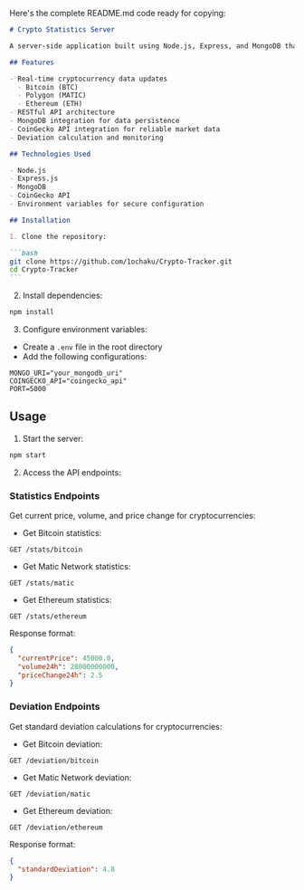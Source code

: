 Here's the complete README.md code ready for copying:

````markdown
# Crypto Statistics Server

A server-side application built using Node.js, Express, and MongoDB that provides real-time cryptocurrency statistics by leveraging the CoinGecko API. This application tracks real-time data for Bitcoin, Matic-Network, and Ethereum.

## Features

- Real-time cryptocurrency data updates
  - Bitcoin (BTC)
  - Polygon (MATIC)
  - Ethereum (ETH)
- RESTful API architecture
- MongoDB integration for data persistence
- CoinGecko API integration for reliable market data
- Deviation calculation and monitoring

## Technologies Used

- Node.js
- Express.js
- MongoDB
- CoinGecko API
- Environment variables for secure configuration

## Installation

1. Clone the repository:

```bash
git clone https://github.com/1ochaku/Crypto-Tracker.git
cd Crypto-Tracker
```
````

2. Install dependencies:

```bash
npm install
```

3. Configure environment variables:

- Create a `.env` file in the root directory
- Add the following configurations:

```plaintext
MONGO_URI="your_mongodb_uri"
COINGECKO_API="coingecko_api"
PORT=5000
```

## Usage

1. Start the server:

```bash
npm start
```

2. Access the API endpoints:

### Statistics Endpoints

Get current price, volume, and price change for cryptocurrencies:

- Get Bitcoin statistics:

```
GET /stats/bitcoin
```

- Get Matic Network statistics:

```
GET /stats/matic
```

- Get Ethereum statistics:

```
GET /stats/ethereum
```

Response format:

```json
{
  "currentPrice": 45000.0,
  "volume24h": 28000000000,
  "priceChange24h": 2.5
}
```

### Deviation Endpoints

Get standard deviation calculations for cryptocurrencies:

- Get Bitcoin deviation:

```
GET /deviation/bitcoin
```

- Get Matic Network deviation:

```
GET /deviation/matic
```

- Get Ethereum deviation:

```
GET /deviation/ethereum
```

Response format:

```json
{
  "standardDeviation": 4.8
}
```

